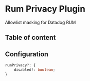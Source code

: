 # Rum Privacy Plugin <!-- #omit in toc -->

Allowlist masking for Datadog RUM

<!-- The title and the following line will both be added to the root README.md  -->

## Table of content <!-- #omit in toc -->

<!-- This is auto generated with yarn cli integrity -->

<!-- #toc -->
<!-- #toc -->

## Configuration

```ts
rumPrivacy?: {
    disabled?: boolean;
}
```